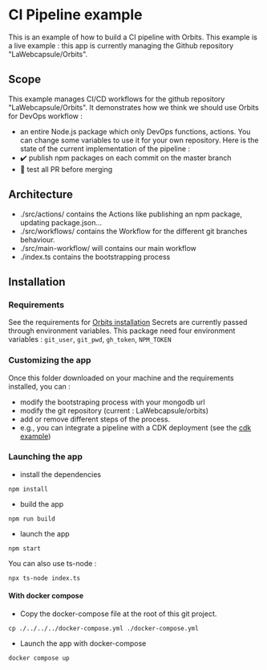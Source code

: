 # CI Pipeline example

This is an example of how to build a CI pipeline with Orbits.
This example is a live example : this app is currently managing the Github repository "LaWebcapsule/Orbits". 

## Scope

This example manages CI/CD workflows for the github repository "LaWebcapsule/Orbits".
It demonstrates how we think we should use Orbits for DevOps workflow :
- an entire Node.js package which only DevOps functions, actions.
You can change some variables to use it for your own repository.
Here is the state of the current implementation of the pipeline :
- :heavy_check_mark: publish npm packages on each commit on the master branch
- :construction_worker: test all PR before merging

## Architecture
- ./src/actions/ contains the Actions like publishing an npm package, updating package.json...
- ./src/workflows/ contains the Workflow for the different git branches behaviour.
- ./src/main-workflow/ will contains our main workflow
- ./index.ts contains the bootstrapping process

## Installation


### Requirements

See the requirements for [Orbits installation](./../../../README.md)
Secrets are currently passed through environment variables.
This package need four environment variables : `git_user`, `git_pwd`, `gh_token`, `NPM_TOKEN`

### Customizing the app

Once this folder downloaded on your machine and the requirements installed, you can :
- modify the bootstraping process with your mongodb url
- modify the git repository (current : LaWebcapsule/orbits)
- add or remove different steps of the process.
- e.g., you can integrate a pipeline with a CDK deployment (see the [cdk example](./../git-cdk-s3/README.md))



### Launching the app

- install the dependencies
```console
npm install
```
- build the app
```console
npm run build
```
- launch the app
```console
npm start
```

You can also use ts-node :
```console
npx ts-node index.ts
```

#### With docker compose

- Copy the docker-compose file at the root of this git project.
```console
cp ./../../../docker-compose.yml ./docker-compose.yml
```
- Launch the app with docker-compose
```console
docker compose up
```
